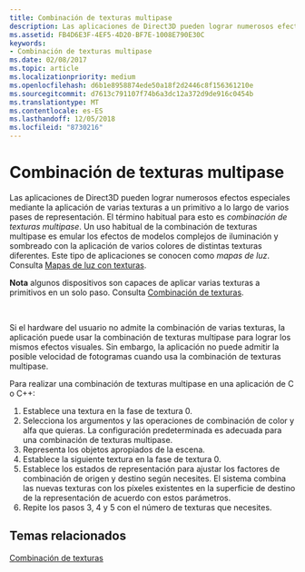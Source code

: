 ```yaml
---
title: Combinación de texturas multipase
description: Las aplicaciones de Direct3D pueden lograr numerosos efectos especiales al aplicar varias texturas a un primitivo a lo largo de varios pasos de representación.
ms.assetid: FB4D6E3F-4EF5-4D20-BF7E-1008E790E30C
keywords:
- Combinación de texturas multipase
ms.date: 02/08/2017
ms.topic: article
ms.localizationpriority: medium
ms.openlocfilehash: d6b1e8958874ede50a18f2d2446c8f156361210e
ms.sourcegitcommit: d7613c791107f74b6a3dc12a372d9de916c0454b
ms.translationtype: MT
ms.contentlocale: es-ES
ms.lasthandoff: 12/05/2018
ms.locfileid: "8730216"
---
```

# <a name="multipass-texture-blending"></a>Combinación de texturas multipase


Las aplicaciones de Direct3D pueden lograr numerosos efectos especiales mediante la aplicación de varias texturas a un primitivo a lo largo de varios pases de representación. El término habitual para esto es *combinación de texturas multipase*. Un uso habitual de la combinación de texturas multipase es emular los efectos de modelos complejos de iluminación y sombreado con la aplicación de varios colores de distintas texturas diferentes. Este tipo de aplicaciones se conocen como *mapas de luz*. Consulta [Mapas de luz con texturas](light-mapping-with-textures.md).

**Nota**  algunos dispositivos son capaces de aplicar varias texturas a primitivos en un solo paso. Consulta [Combinación de texturas](texture-blending.md).

 

Si el hardware del usuario no admite la combinación de varias texturas, la aplicación puede usar la combinación de texturas multipase para lograr los mismos efectos visuales. Sin embargo, la aplicación no puede admitir la posible velocidad de fotogramas cuando usa la combinación de texturas multipase.

Para realizar una combinación de texturas multipase en una aplicación de C o C++:

1.  Establece una textura en la fase de textura 0.
2.  Selecciona los argumentos y las operaciones de combinación de color y alfa que quieras. La configuración predeterminada es adecuada para una combinación de texturas multipase.
3.  Representa los objetos apropiados de la escena.
4.  Establece la siguiente textura en la fase de textura 0.
5.  Establece los estados de representación para ajustar los factores de combinación de origen y destino según necesites. El sistema combina las nuevas texturas con los píxeles existentes en la superficie de destino de la representación de acuerdo con estos parámetros.
6.  Repite los pasos 3, 4 y 5 con el número de texturas que necesites.

## <a name="span-idrelated-topicsspanrelated-topics"></a><span id="related-topics"></span>Temas relacionados


[Combinación de texturas](texture-blending.md)

 

 




